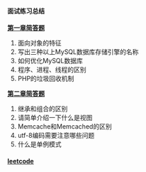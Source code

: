 #### 面试练习总结
[**第一章简答题**](./简答题/ShortanswerOne.md)

1. 面向对象的特征
2. 写出三种以上MySQL数据库存储引擎的名称
3. 如何优化MySQL数据库
4. 程序、进程、线程的区别
5. PHP的垃圾回收机制

[**第二章简答题**](./简答题/ShortanswerTwo.md)

1. 继承和组合的区别
2. 请简单介绍一下什么是视图
3. Memcache和Memcached的区别
4. utf-8编码需要注意哪些问题
5. 什么是单例模式

#### [**leetcode**](./leetcode)

